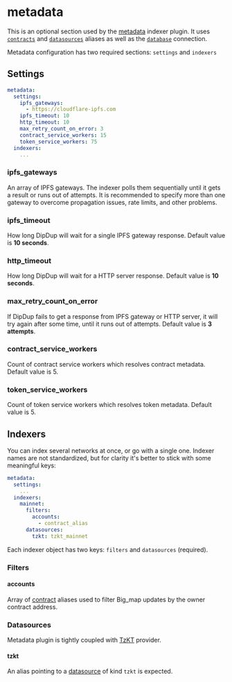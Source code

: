 # metadata

This is an optional section used by the [metadata](https://github.com/dipdup-net/metadata) indexer plugin. It uses [`contracts`](../config/contracts.md) and [`datasources`](../config/datasources.md) aliases as well as the [`database`](../config/database.md) connection.

Metadata configuration has two required sections: `settings` and `indexers`

## Settings

```yaml
metadata:
  settings:
    ipfs_gateways:
      - https://cloudflare-ipfs.com
    ipfs_timeout: 10
    http_timeout: 10
    max_retry_count_on_error: 3
    contract_service_workers: 15
    token_service_workers: 75
  indexers:
    ...
```

### ipfs\_gateways

An array of IPFS gateways. The indexer polls them sequentially until it gets a result or runs out of attempts. It is recommended to specify more than one gateway to overcome propagation issues, rate limits, and other problems.

### ipfs\_timeout

How long DipDup will wait for a single IPFS gateway response. Default value is **10 seconds**.

### http\_timeout

How long DipDup will wait for a HTTP server response. Default value is **10 seconds**.

### max\_retry\_count\_on\_error

If DipDup fails to get a response from IPFS gateway or HTTP server, it will try again after some time, until it runs out of attempts. Default value is **3 attempts**.

### contract\_service\_workers

Count of contract service workers which resolves contract metadata. Default value is 5.

### token\_service\_workers

Count of token service workers which resolves token metadata. Default value is 5.

## Indexers

You can index several networks at once, or go with a single one. Indexer names are not standardized, but for clarity it's better to stick with some meaningful keys:

```yaml
metadata:
  settings:
    ...
  indexers:
    mainnet:
      filters:
        accounts:
          - contract_alias
      datasources:
        tzkt: tzkt_mainnet
```

Each indexer object has two keys: `filters` and `datasources` (required).

### Filters

#### accounts

Array of [contract](../config/contracts.md) aliases used to filter Big\_map updates by the owner contract address.

### Datasources

Metadata plugin is tightly coupled with [TzKT](../config/datasources.md#tzkt) provider.

#### tzkt

An alias pointing to a [datasource](../config/datasources.md) of kind `tzkt` is expected.
